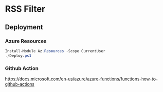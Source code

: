 # RSS Filter

## Deployment

### Azure Resources

```powershell
Install-Module Az.Resources -Scope CurrentUser
./Deploy.ps1
```

### Github Action

https://docs.microsoft.com/en-us/azure/azure-functions/functions-how-to-github-actions
